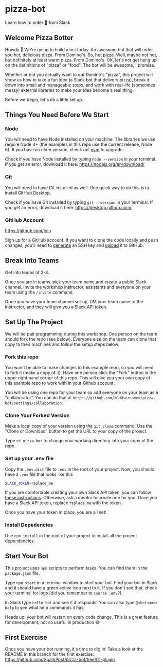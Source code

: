 # pizza-bot
Learn how to order :pizza: from Slack

## Welcome Pizza Botter

Howdy :wave: We're going to build a bot today. An awesome bot that will order you hot, delicious pizza.
From Domino's. So, hot pizza. Well, maybe not hot, but definitely at least warm pizza. From Domino's.
OK, let's not get hung up on the definitions of "pizza" or "food". The bot will be awesome, I promise.

Whether or not you actually want to _eat_ Domino's "pizza", this project will show us how to take a fun idea (a Slack bot that delivers pizza), break it down into small and manageable steps, and work with real-life (sometimes messy) external libraries to make your idea become a real thing.

Before we begin, let's do a little set up.

## Things You Need Before We Start

### Node

You will need to have Node installed on your machine. The libraries we use require Node 4+ (the examples in this repo use the current release, Node 6).
If you have an older version, check out [nvm](https://github.com/creationix/nvm) to upgrade.

Check if you have Node installed by typing `node --version` in your terminal. If you get an error, download it here: https://nodejs.org/en/download/

### Git

You will need to have Git installed as well. One quick way to do this is to install GitHub Desktop.

Check if you have Git installed by typing `git --version` in your terminal. If you get an error, download it here: https://desktop.github.com/

### GitHub Account

https://github.com/join

Sign up for a GitHub account. If you want to clone the code locally and push changes, you'll
need to [generate](https://help.github.com/articles/generating-a-new-ssh-key-and-adding-it-to-the-ssh-agent/) an SSH key
and [upload](https://help.github.com/articles/adding-a-new-ssh-key-to-your-github-account/) it to GitHub.


## Break Into Teams

Get into teams of 2-3.

Once you are in teams, pick your team name and create a public Slack channel. Invite the workshop instructor, assistants and everyone on your team using the `/invite` command.

Once you have your team channel set up, DM your team name to the instructor, and they will give you a Slack API token.

## Set Up The Project

We will be pair programming during this workshop. One person on the team should fork the repo (see below). Everyone else on the team can clone that copy to their machines and follow the setup steps below.

### Fork this repo

You won't be able to make changes to this example repo, so you will need to fork it (make a copy of it). Have one person click the "Fork" button in the upper right hand corner of this repo. This will give you your own copy of this example repo to work with in your Github account.

You will be using one repo for your team so add everyone on your team as a "collaborator". You can do that at `https://github.com/<GHUsername>/pizza-bot/settings/collaboration`.

### Clone Your Forked Version

Make a local copy of your version using the `git clone` command. Use the "Clone or Download" button to get the URL to your copy of the project.

Type `cd pizza-bot` to change your working directory into your copy of the repo.

### Set up your .env file

Copy the `.env.dist` file to `.env` in the root of your project. Now, you should have a `.env` file that looks like this

```bash
SLACK_TOKEN=replace_me
```

If you are comfortable creating your own Slack API token, you can follow [these instructions](./docs/CREATE_BOT.md). Otherwise, ask a mentor to create one for you. Once you have a Slack API token, replace `replace_me` with the token.

Once you have your token in place, you are all set!

### Install Depedencies

Use `npm install` in the root of your project to install all the project dependencies.

## Start Your Bot

This project uses `npm` scripts to perform tasks. You can find them in the `package.json` file.

Type `npm start` in a terminal window to start your bot. Find your bot in Slack and it should have a green active icon next to it. If you don't see that, check your terminal for logs (did you remember to `source .env`?).

In Slack type `hello bot` and see if it responds. You can also type `@<botname> help` to see what help commands it has.

Heads up: your bot will restart on every code change. This is a great feature for development, not so useful in production :smile:

## First Exercise

Once you have your bot running, it's time to dig in! Take a look at the README in this branch for the first exercise:
https://github.com/SparkPost/pizza-bot/tree/01-plugin
